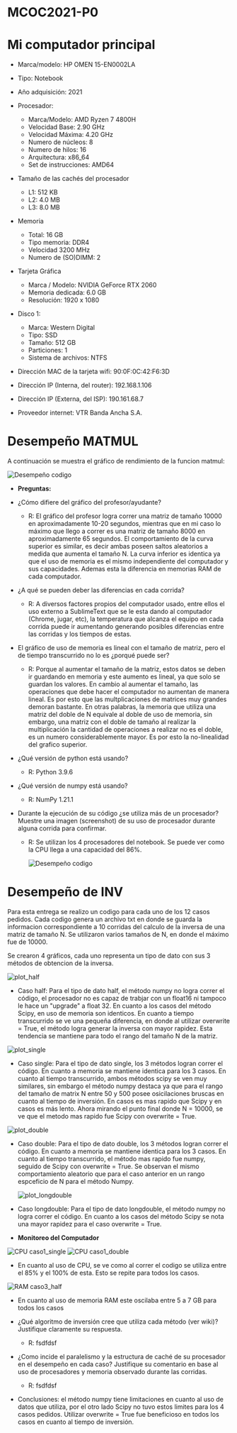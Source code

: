 # MCOC2021-P0

# Mi computador principal 

* Marca/modelo: HP OMEN 15-EN0002LA
* Tipo: Notebook
* Año adquisición: 2021
* Procesador:
  * Marca/Modelo: AMD Ryzen 7 4800H
  * Velocidad Base: 2.90 GHz
  * Velocidad Máxima: 4.20 GHz
  * Numero de núcleos: 8 
  * Numero de hilos: 16
  * Arquitectura: x86_64
  * Set de instrucciones: AMD64
* Tamaño de las cachés del procesador
  * L1: 512 KB
  * L2: 4.0 MB
  * L3: 8.0 MB
* Memoria 
  * Total: 16 GB
  * Tipo memoria: DDR4
  * Velocidad 3200 MHz
  * Numero de (SO)DIMM: 2
* Tarjeta Gráfica
  * Marca / Modelo: NVIDIA GeForce RTX 2060 
  * Memoria dedicada: 6.0 GB
  * Resolución: 1920 x 1080
* Disco 1: 
  * Marca: Western Digital
  * Tipo: SSD
  * Tamaño: 512 GB
  * Particiones: 1
  * Sistema de archivos: NTFS
  
* Dirección MAC de la tarjeta wifi: 90:0F:0C:42:F6:3D
* Dirección IP (Interna, del router): 192.168.1.106
* Dirección IP (Externa, del ISP): 190.161.68.7
* Proveedor internet: VTR Banda Ancha S.A.

# Desempeño MATMUL

A continuación se muestra el gráfico de rendimiento de la funcion matmul:

   ![Desempeño codigo](https://github.com/VicenteOtaegui/MCOC2021-P0/blob/main/plot.png)
* **Preguntas:**
* ¿Cómo difiere del gráfico del profesor/ayudante?
  * R: El gráfico del profesor logra correr una matriz de tamaño 10000 en aproximadamente 10-20 segundos, mientras que en mi caso lo máximo que llego a correr es una matriz de tamaño 8000 en aproximadamente 65 segundos. El comportamiento de la curva superior es similar, es decir ambas poseen saltos aleatorios a medida que aumenta el tamaño N. La curva inferior es identica ya que el uso de memoria es el mismo independiente del computador y sus capacidades. Ademas esta la diferencia en memorias RAM de cada computador.

* ¿A qué se pueden deber las diferencias en cada corrida?
  * R: A diversos factores propios del computador usado, entre ellos el uso externo a SublimeText que se le esta dando al computador (Chrome, jugar, etc), la temperatura que alcanza el equipo en cada corrida puede ir aumentando generando posibles diferencias entre las corridas y los tiempos de estas. 

* El gráfico de uso de memoria es lineal con el tamaño de matriz, pero el de tiempo transcurrido no lo es ¿porqué puede ser?
  * R: Porque al aumentar el tamaño de la matriz, estos datos se deben ir guardando en memoria y este aumento es lineal, ya que solo se guardan los valores. En cambio al aumentar el tamaño, las operaciones que debe hacer el computador no aumentan de manera lineal. Es por esto que las multplicaciones de matrices muy grandes demoran bastante. En otras palabras, la memoria que utiliza una matriz del doble de N equivale al doble de uso de memoria, sin embargo, una matriz con el doble de tamaño al realizar la multiplicación la cantidad de operaciones a realizar no es el doble, es un numero considerablemente mayor. Es por esto la no-linealidad del grafico superior.

* ¿Qué versión de python está usando?
  * R: Python 3.9.6

* ¿Qué versión de numpy está usando?
  * R: NumPy 1.21.1

* Durante la ejecución de su código ¿se utiliza más de un procesador? Muestre una imagen (screenshot) de su uso de procesador durante alguna corrida para confirmar.
  * R: Se utilizan los 4 procesadores del notebook. Se puede ver como la CPU llega a una capacidad del 86%.
  
    ![Desempeño codigo](https://github.com/VicenteOtaegui/MCOC2021-P0/blob/main/Screenshot%20CPU.PNG)

# Desempeño de INV

Para esta entrega se realizo un codigo para cada uno de los 12 casos pedidos. Cada codigo genera un archivo txt en donde se guarda la informacion correspondiente a 10 corridas del calculo de la inversa de una matriz de tamaño N. Se utilizaron varios tamaños de N, en donde el máximo fue de 10000.

Se crearon 4 gráficos, cada uno representa un tipo de dato con sus 3 métodos de obtencion de la inversa. 

![plot_half](https://github.com/VicenteOtaegui/MCOC2021-P0/blob/main/plot_half.png)

* Caso half: Para el tipo de dato half, el método numpy no logra correr el código, el procesador no es capaz de trabjar con un float16 ni tampoco le hace un "upgrade" a float 32. En cuanto a los casos del método Scipy, en uso de memoria son identicos. En cuanto a tiempo transcurrido se ve una pequeña diferencia, en donde al utilizar overwrite = True, el método logra generar la inversa con mayor rapidez. Esta tendencia se mantiene para todo el rango del tamaño N de la matriz. 


![plot_single](https://github.com/VicenteOtaegui/MCOC2021-P0/blob/main/plot_single.png)

* Caso single: Para el tipo de dato single, los 3 métodos logran correr el código. En cuanto a memoria se mantiene identica para los 3 casos. En cuanto al tiempo transcurrido, ambos métodos scipy se ven muy similares, sin embargo el método numpy destaca ya que para el rango del tamaño de matrix N entre 50 y 500 posee osicilaciones bruscas en cuanto al tiempo de inversión. En casos es mas rapido que Scipy y en casos es más lento. Ahora mirando el punto final donde N = 10000, se ve que el metodo mas rapido fue Scipy con overwrite = True. 


![plot_double](https://github.com/VicenteOtaegui/MCOC2021-P0/blob/main/plot_double.png)

* Caso double: Para el tipo de dato double, los 3 métodos logran correr el código. En cuanto a memoria se mantiene identica para los 3 casos. En cuanto al tiempo transcurrido, el método mas rapido fue numpy, seguido de Scipy con overwrite = True. Se observan el mismo comportamiento aleatorio que para el caso anterior en un rango espceficio de N para el método Numpy. 


   ![plot_longdouble](https://github.com/VicenteOtaegui/MCOC2021-P0/blob/main/plot_longdouble.png)

* Caso longdouble: Para el tipo de dato longdouble, el método numpy no logra correr el código. En cuanto a los casos del método Scipy se nota una mayor rapidez para el caso overwrite = True.

* **Monitoreo del Computador**

![CPU caso1_single](https://github.com/VicenteOtaegui/MCOC2021-P0/blob/main/Screenshot%20CPU%20caso1_single.png)
![CPU caso1_double](https://github.com/VicenteOtaegui/MCOC2021-P0/blob/main/Screenshot%20CPU%20caso1_double.png)
* En cuanto al uso de CPU, se ve como al correr el codigo se utiliza entre el 85% y el 100% de esta. Esto se repite para todos los casos.

![RAM caso3_half](https://github.com/VicenteOtaegui/MCOC2021-P0/blob/main/Screenshot%20RAM%20caso3_half.png)
* En cuanto al uso de memoria RAM este oscilaba entre 5 a 7 GB para todos los casos

* ¿Qué algoritmo de inversión cree que utiliza cada método (ver wiki)? Justifique claramente su respuesta. 
  * R: fsdfdsf

* ¿Como incide el paralelismo y la estructura de caché de su procesador en el desempeño en cada caso? Justifique su comentario en base al uso de procesadores y memoria observado durante las corridas.
  * R: fsdfdsf

* Conclusiones: el método numpy tiene limitaciones en cuanto al uso de datos que utiliza, por el otro lado Scipy no tuvo estos limites para los 4 casos pedidos. Utilizar overwrite = True fue beneficioso en todos los casos en cuanto al tiempo de inversión. 

